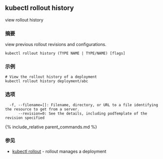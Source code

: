 ---
---

## kubectl rollout history

view rollout history

### 摘要


view previous rollout revisions and configurations.

```
kubectl rollout history (TYPE NAME | TYPE/NAME) [flags]
```

### 示例

```
# View the rollout history of a deployment
kubectl rollout history deployment/abc
```

### 选项

```
  -f, --filename=[]: Filename, directory, or URL to a file identifying the resource to get from a server.
      --revision=0: See the details, including podTemplate of the revision specified
```

{% include_relative parent_commands.md %}

### 参见

* [kubectl rollout](/docs/user-guide/kubectl/kubectl_rollout/)	 - rollout manages a deployment


